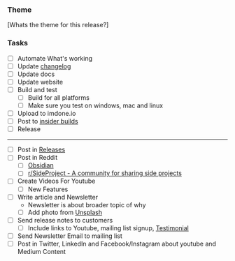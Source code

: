 <!--
#launch
#imdone-${version}
created:${timestamp}
-->

### Theme

[Whats the theme for this release?]

### Tasks

- [ ] Automate What's working
- [ ] Update [changelog](../../public/docs/changelog.md)
- [ ] Update docs
- [ ] Update website
- [ ] Build and test
  - [ ] Build for all platforms
  - [ ] Make sure you test on windows, mac and linux
- [ ] Upload to imdone.io
- [ ] Post to [insider builds](https://discord.com/channels/795464756541521931/826103109808947200)
- [ ] Release

---

- [ ] Post in [Releases](https://discord.com/channels/795464756541521931/796405990123110400)
- [ ] Post in Reddit
  - [ ] [Obsidian](https://www.reddit.com/r/ObsidianMD/)
  - [ ] [r/SideProject - A community for sharing side projects](https://www.reddit.com/r/SideProject/)
- [ ] Create Videos For Youtube
  - [ ] New Features
- [ ] Write article and Newsletter
  - Newsletter is about broader topic of why
  - [ ] Add photo from [Unsplash](https://unsplash.com/)
- [ ] Send release notes to customers
  - [ ] Include links to Youtube, mailing list signup, [Testimonial](https://senja.io/p/imdone/r/f9ZPAI)
- [ ] Send Newsletter Email to mailing list
- [ ] Post in Twitter, LinkedIn and Facebook/Instagram about youtube and Medium Content
